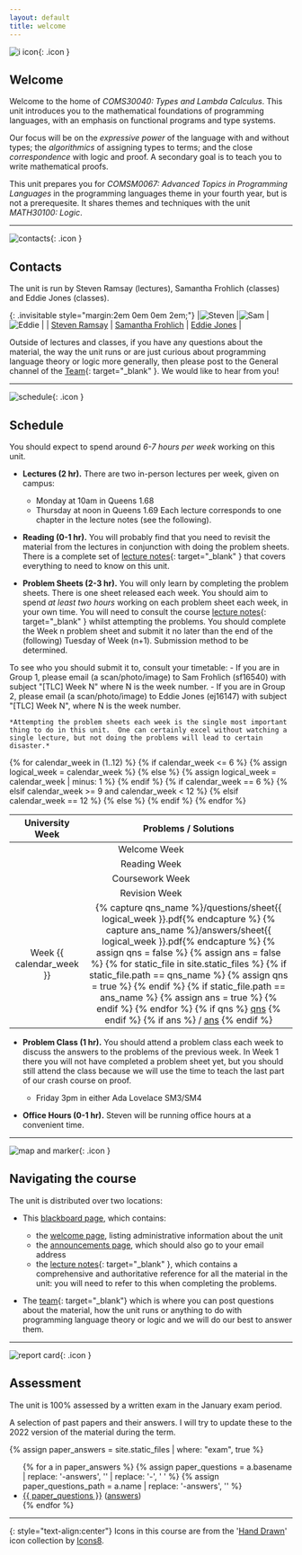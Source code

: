 ```yaml
---
layout: default
title: welcome
---
```


![i icon](assets/icons8-info-100.png){: .icon }
## Welcome

Welcome to the home of *COMS30040: Types and Lambda Calculus*.  This unit introduces you to the mathematical foundations of programming languages, with an emphasis on functional programs and type systems.  

Our focus will be on the *expressive power* of the language with and without types; the *algorithmics* of assigning types to terms; and the close *correspondence* with logic and proof.  A secondary goal is to teach you to write mathematical proofs.

This unit prepares you for *COMSM0067: Advanced Topics in Programming Languages* in the programming languages theme in your fourth year, but is not a prerequesite.  It shares themes and techniques with the unit *MATH30100: Logic*.

* * *

![contacts](assets/icons8-smartphone-tablet-100.png){: .icon }
## Contacts

The unit is run by Steven Ramsay (lectures), Samantha Frohlich (classes) and Eddie Jones (classes).

{: .invisitable style="margin:2em 0em 0em 2em;"}
|![Steven](assets/wbc.jpg) |![Sam](assets/Samantha.jpeg) |![Eddie](assets/Eddie.png)  |
| [Steven Ramsay][1] | [Samantha Frohlich][2] | [Eddie Jones][3] |

[1]: https://stersay.github.io
[2]: https://github.com/SamFrohlich
[3]: https://ec-jones.github.io/

Outside of lectures and classes, if you have any questions about the material, the way the unit runs or are just curious about programming language theory or logic more generally, then please post to the General channel of the [Team](https://teams.microsoft.com/l/team/19%3aMxr4W14k819-3_0gY4NZEw7CAgEFr_YhPCedOLdRdIs1%40thread.tacv2/conversations?groupId=a84e471a-ba81-4b8d-bb46-014437171f8d&tenantId=b2e47f30-cd7d-4a4e-a5da-b18cf1a4151b){: target="_blank" }.  We would like to hear from you!

* * *

![schedule](assets/icons8-schedule-100.png){: .icon }
## Schedule

You should expect to spend around *6-7 hours per week* working on this unit.

  * __Lectures (2 hr).__ There are two in-person lectures per week, given on campus:
      - Monday at 10am in Queens 1.68
      - Thursday at noon in Queens 1.69
    Each lecture corresponds to one chapter in the lecture notes (see the following).

  * __Reading (0-1 hr).__ You will probably find that you need to revisit the material from the lectures in conjunction with doing the problem sheets.  There is a complete set of [lecture notes](assets/notes.pdf){: target="_blank" } that covers everything to need to know on this unit.  
 
  * __Problem Sheets (2-3 hr).__ You will only learn by completing the problem sheets.  There is one sheet released each week.  You should aim to spend *at least two hours* working on each problem sheet each week, in your own time.  You will need to consult the course [lecture notes](assets/notes.pdf){: target="_blank" } whilst attempting the problems.  You should complete the Week n problem sheet and submit it no later than the end of the (following) Tuesday of Week (n+1).  Submission method to be determined.
  
  To see who you should submit it to, consult your timetable:
    - If you are in Group 1, please email (a scan/photo/image) to Sam Frohlich (sf16540) with subject "[TLC] Week N" where N is the week number.
    - If you are in Group 2, please email (a scan/photo/image) to Eddie Jones (ej16147) with subject "[TLC] Week N", where N is the week number.
    
    *Attempting the problem sheets each week is the single most important thing to do in this unit.  One can certainly excel without watching a single lecture, but not doing the problems will lead to certain disaster.*

  <table class="pure-table-striped pure-table" style="margin-left:auto;margin-right:auto">
    <thead>
      <tr> 
        <th style="text-align:center">University Week</th>
        <th style="text-align:center">Problems / Solutions</th>
      </tr>
    </thead>
    <tbody>
      <tr>
        <td colspan="2" style="text-align:center">Welcome Week</td>
      </tr>
{% for calendar_week in (1..12) %}
  {% if calendar_week <= 6 %}
    {% assign logical_week = calendar_week %}
  {% else %}
    {% assign logical_week = calendar_week | minus: 1 %}
  {% endif %}
  {% if calendar_week == 6 %}
    <tr>
      <td colspan="2" style="text-align:center">Reading Week</td>
    </tr>
  {% elsif calendar_week >= 9 and calendar_week < 12 %}
    <tr>
      <td colspan="2" style="text-align:center">Coursework Week</td>
    </tr>
  {% elsif calendar_week == 12 %}
    <tr>
      <td colspan="2" style="text-align:center">Revision Week</td>
    </tr>
  {% else %}
    <tr>
      <td style="text-align:center">Week {{ calendar_week }}</td>
      <td style="text-align:center">
    {% capture qns_name %}/questions/sheet{{ logical_week }}.pdf{% endcapture %}
    {% capture ans_name %}/answers/sheet{{ logical_week }}.pdf{% endcapture %}
    {% assign qns = false %}
    {% assign ans = false %}
    {% for static_file in site.static_files %}
      {% if static_file.path == qns_name %}
        {% assign qns = true %}
      {% endif %}
      {% if static_file.path == ans_name %}
        {% assign ans = true %}
      {% endif %}
    {% endfor %}
    {% if qns %}
        <a href="{{ qns_name | remove_first: "/" }}" target="_blank">qns</a>  
    {% endif  %}
    {% if ans %}
        / <a href="{{ ans_name | remove_first: "/" }}" target="_blank">ans</a>  
    {% endif %}
      </td>
    </tr>
  {% endif %}
{% endfor %}
    </tbody>
  </table>

  * __Problem Class (1 hr).__ You should attend a problem class each week to discuss the answers to the problems of the previous week.  In Week 1 there you will not have completed a problem sheet yet, but you should still attend the class because we will use the time to teach the last part of our crash course on proof.
     - Friday 3pm in either Ada Lovelace SM3/SM4
   
  * __Office Hours (0-1 hr).__ Steven will be running office hours at a convenient time.



* * *

![map and marker](assets/icons8-map-marker-100.png){: .icon }
## Navigating the course

The unit is distributed over two locations:

* This [blackboard page][bb], which contains:
    - the [welcome page](welcome.html), listing administrative information about the unit
    - the [announcements page](https://www.ole.bris.ac.uk/webapps/blackboard/content/launchLink.jsp?course_id=_252956_1&tool_id=_144_1&tool_type=TOOL&mode=cpview&mode=reset), which should also go to your email address
    - the [lecture notes][rf]{: target="_blank" }, which contains a comprehensive and authoritative reference for all the material in the unit: you will need to refer to this when completing the problems. 

* The [team](https://teams.microsoft.com/l/team/19%3aMxr4W14k819-3_0gY4NZEw7CAgEFr_YhPCedOLdRdIs1%40thread.tacv2/conversations?groupId=a84e471a-ba81-4b8d-bb46-014437171f8d&tenantId=b2e47f30-cd7d-4a4e-a5da-b18cf1a4151b){: target="_blank"} which is where you can post questions about the material, how the unit runs or anything to do with programming language theory or logic and we will do our best to answer them.

[bb]: https://www.ole.bris.ac.uk/webapps/blackboard/execute/content/blankPage?cmd=view&content_id=_7085182_1&course_id=_252956_1
[rf]: assets/notes.pdf

* * *

![report card](assets/icons8-report-card-100.png){: .icon } 
## Assessment

The unit is 100% assessed by a written exam in the January exam period.

A selection of past papers and their answers.  I will try to update these to the 2022 version of the material during the term.

{% assign paper_answers = site.static_files | where: "exam", true %}

<ul>
  {% for a in paper_answers %}
    {% assign paper_questions = a.basename | replace: '-answers', '' | replace: '-', ' ' %}
    {% assign paper_questions_path = a.name | replace: '-answers', '' %}
    <li><a href="papers/{{ paper_questions_path }}" target="_blank">{{ paper_questions }}</a> (<a href="papers/{{ a.name }}"  target="_blank">answers</a>)</li>
  {% endfor %}
</ul>

* * *

{: style="text-align:center"}
Icons in this course are from the '[Hand Drawn](https://icons8.com/icons/carbon-copy)' icon collection by [Icons8](https://icons8.com/).